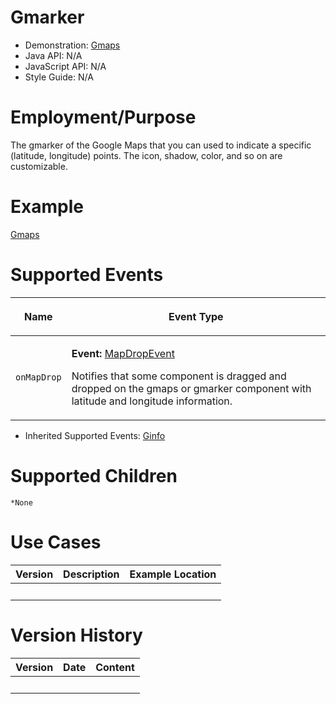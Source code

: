 

# Gmarker

- Demonstration:
  [Gmaps](http://www.zkoss.org/zkdemo/reporting/google_map)
- Java API: N/A
- JavaScript API: N/A
- Style Guide: N/A

# Employment/Purpose

The gmarker of the Google Maps that you can used to indicate a specific
(latitude, longitude) points. The icon, shadow, color, and so on are
customizable.

# Example

[
Gmaps](ZK_Component_Reference/Diagrams_and_Reports/Gmaps#Example)

# Supported Events

<table>
<thead>
<tr class="header">
<th><center>
<p>Name</p>
</center></th>
<th><center>
<p>Event Type</p>
</center></th>
</tr>
</thead>
<tbody>
<tr class="odd">
<td><center>
<p><code>onMapDrop</code></p>
</center></td>
<td><p><strong>Event:</strong> <a
href="ZK_Component_Reference/Events/MapDropEvent" title="wikilink">
MapDropEvent</a></p>
<p>Notifies that some component is dragged and dropped on the gmaps or
gmarker component with latitude and longitude information.</p></td>
</tr>
</tbody>
</table>

- Inherited Supported Events: [
  Ginfo](ZK_Component_Reference/Diagrams_and_Reports/Gmaps/Ginfo#Supported_Events)

# Supported Children

`*None`

# Use Cases

| Version | Description | Example Location |
|---------|-------------|------------------|
|         |             |                  |

# Version History



| Version | Date | Content |
|---------|------|---------|
|         |      |         |


